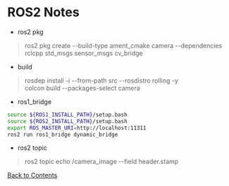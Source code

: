 # ROS2 Notes

* ros2 pkg
> ros2 pkg create --build-type ament_cmake camera --dependencies rclcpp std_msgs sensor_msgs cv_bridge

* build
> rosdep install -i --from-path src --rosdistro rolling -y\
> colcon build --packages-select camera

* ros1_bridge
```bash
source ${ROS1_INSTALL_PATH}/setup.bash
source ${ROS2_INSTALL_PATH}/setup.bash
export ROS_MASTER_URI=http://localhost:11311
ros2 run ros1_bridge dynamic_bridge
```

* ros2 topic
> ros2 topic echo /camera_image --field header.stamp

[Back to Contents](../README.md)

